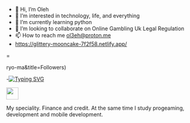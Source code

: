 - 👋 Hi, I’m Oleh 
- 👀 I’m interested in technology, life, and everything
- 🌱 I’m currently learning python
- 💞️ I’m looking to collaborate on Online Gambling Uk Legal Regulation
- 📫 How to reach me ol3eh@proton.me
- https://glittery-mooncake-7f2f58.netlify.app/


=

ryo-ma&title=Followers)




-[![Typing SVG](https://readme-typing-svg.herokuapp.com?color=%2336BCF7&lines=Hi+I'm+Oleh+Turkovskyi)](https://git.io/typing-svg)


<img src="https://github.com/blackcater/blackcater/raw/main/images/Hi.gif" height="32"/></h1>

<!---

 is a ✨ special ✨ repository because its `README.md` (this file) appears on your GitHub profile.
You can click the Preview link to take a look at your changes.
--->
 My speciality. Finance and credit. At the same time I study progeaming, development and mobile development.



